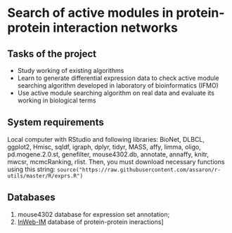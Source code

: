 # Search of active modules in protein-protein interaction networks

## Tasks of the project

* Study working of existing algorithms
* Learn to generate differential expression data to check active module searching algorithm developed in laboratory of bioinformatics (IFMO)
* Use active module searching algorithm on real data and evaluate its working in biological terms

## System requirements

Local computer with RStudio and following libraries:
BioNet, DLBCL, ggplot2, Hmisc, sqldf, igraph, dplyr, tidyr, MASS, affy, limma, oligo, pd.mogene.2.0.st,
genefilter, mouse4302.db, annotate, annaffy, knitr, mwcsr, mcmcRanking, rlist. 
Then, you must download necessary functions using this string:
```source("https://raw.githubusercontent.com/assaron/r-utils/master/R/exprs.R")```

## Databases

1. mouse4302 database for expression set annotation;
2. [InWeb-IM](https://omictools.com/inweb-inbiomap-tool) database of protein-protein ineractions]
